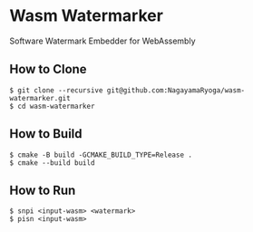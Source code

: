 # Wasm Watermarker

Software Watermark Embedder for WebAssembly

## How to Clone

```shell
$ git clone --recursive git@github.com:NagayamaRyoga/wasm-watermarker.git
$ cd wasm-watermarker
```

## How to Build

```shell
$ cmake -B build -GCMAKE_BUILD_TYPE=Release .
$ cmake --build build
```

## How to Run

```shell
$ snpi <input-wasm> <watermark>
$ pisn <input-wasm>
```
